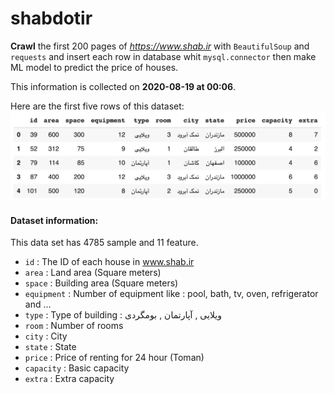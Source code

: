 # shabdotir

**Crawl** the first 200 pages of *https://www.shab.ir* with `BeautifulSoup` and `requests` and insert each row in database whit `mysql.connector` then make ML model to predict the price of houses.

This information is collected on **2020-08-19 at 00:06**.

Here are the first five rows of this dataset:
![](sample-data.png)

#### Dataset information:

This data set has 4785 sample and 11 feature.

- `id` : The ID of each house in www.shab.ir
- `area` : Land area (Square meters)
- `space` : Building area (Square meters)
- `equipment` : Number of equipment like : pool, bath, tv, oven, refrigerator and ...
- `type` : Type of building : ویلایی , آپارتمان , بومگردی
- `room` : Number of rooms
- `city` : City
- `state` : State
- `price` : Price of renting for 24 hour (Toman)
- `capacity` : Basic capacity
- `extra` : Extra capacity
